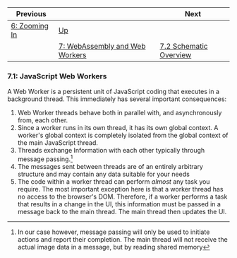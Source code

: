 | Previous | | Next
|---|---|---
| [6: Zooming In](../../06%20Zoom%20Image/) | [Up](../../) | 
| | [7: WebAssembly and Web Workers](../) | [7.2 Schematic Overview](../02/) 

### 7.1: JavaScript Web Workers

A Web Worker is a persistent unit of JavaScript coding that executes in a background thread.  This immediately has several important consequences:

1. Web Worker threads behave both in parallel with, and asynchronously from, each other.
1. Since a worker runs in its own thread, it has its own global context.  A worker's global context is completely isolated from the global context of the main JavaScript thread.
1. Threads exchange Information with each other typically through message passing.[^1]
1. The messages sent between threads are of an entirely arbitrary structure and may contain any data suitable for your needs
1. The code within a worker thread can perform *almost* any task you require.  The most important exception here is that a worker thread has no access to the browser's DOM.  Therefore, if a worker performs a task that results in a change in the UI, this information must be passed in a message back to the main thread.  The main thread then updates the UI.




[^1]: In our case however, message passing will only be used to initiate actions and report their completion.  The main thread will not receive the actual image data in a message, but by reading shared memory
